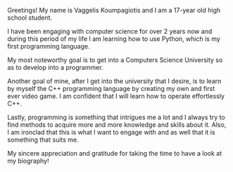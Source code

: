 Greetings!
 My name is Vaggelis Koumpagiotis and I am a 17-year old high school student.

 I have been engaging with computer science for over 2 years now and during this period of my life I am learning how to use Python, which is my first programming language.

 My most noteworthy goal is to get into a Computers Science University so as to develop into a programmer.

 Another goal of mine, after I get into the university that I desire, is to learn by myself the C++ programming language by creating my own and first ever video game. I am confident that I will learn how to operate effortlessly C++.

 Lastly, programming is something that intrigues me a lot and I always try to find methods to acquire more and more knowledge and skills about it.
 Also, I am ironclad that this is what I want to engage with and as well that it is something that suits me.

 My sincere appreciation and gratitude for taking the time to have a look at my biography!

<!---
VaggelisKoumpagiotis/VaggelisKoumpagiotis is a ✨ special ✨ repository because its `README.md` (this file) appears on your GitHub profile.
You can click the Preview link to take a look at your changes.
--->
